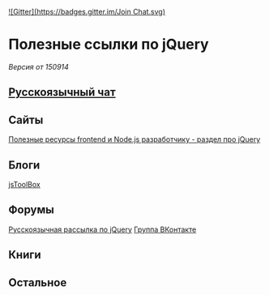 [![Gitter](https://badges.gitter.im/Join Chat.svg)](https://gitter.im/jQueryRUS/chat?utm_source=badge&utm_medium=badge&utm_campaign=pr-badge)
# Полезные ссылки по jQuery
*Версия от 150914*


## [Русскоязычный чат](https://gitter.im/jQueryRUS/chat)

## Сайты

[Полезные ресурсы frontend и Node.js разработчику - раздел про jQuery](http://headjs.ru/category/8)

## Блоги
[jsToolBox](http://www.jstoolbox.com/)

## Форумы
[Русскоязычная рассылка по jQuery](https://groups.google.com/forum/#!forum/jquery-russian)
[Группа ВКонтакте](http://vk.com/jquerygroup)

## Книги

## Остальное


